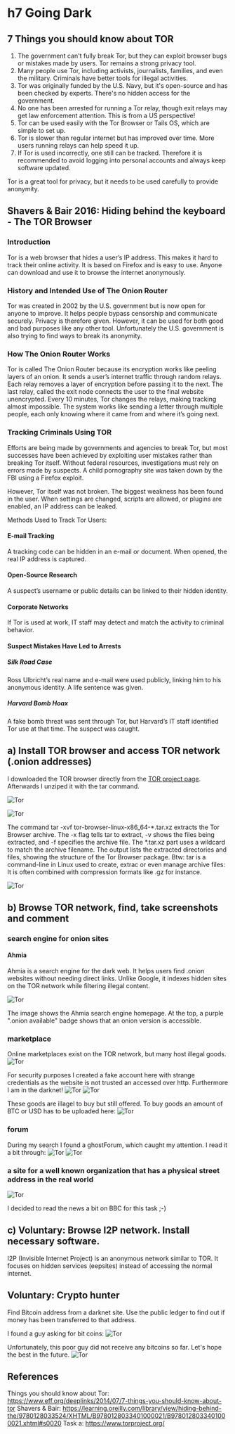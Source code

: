 # h7 Going Dark
## 7 Things you should know about TOR
1. The government can't fully break Tor, but they can exploit browser bugs or mistakes made by users. Tor remains a strong privacy tool.
2. Many people use Tor, including activists, journalists, families, and even the military. Criminals have better tools for illegal activities.
3. Tor was originally funded by the U.S. Navy, but it's open-source and has been checked by experts. There's no hidden access for the government.
4. No one has been arrested for running a Tor relay, though exit relays may get law enforcement attention. This is from a US perspective!
5. Tor can be used easily with the Tor Browser or Tails OS, which are simple to set up.
6. Tor is slower than regular internet but has improved over time. More users running relays can help speed it up.
7. If Tor is used incorrectly, one still can be tracked. Therefore it is recommended to avoid logging into personal accounts and always keep software updated.

Tor is a great tool for privacy, but it needs to be used carefully to provide anonymity.

## Shavers & Bair 2016: Hiding behind the keyboard - The TOR Browser
### Introduction
Tor is a web browser that hides a user’s IP address. This makes it hard to track their online activity. 
It is based on Firefox and is easy to use. Anyone can download and use it to browse the internet anonymously.

### History and Intended Use of The Onion Router
Tor was created in 2002 by the U.S. government but is now open for anyone to improve. It helps people bypass censorship and communicate securely. 
Privacy is therefore given. However, it can be used for both good and bad purposes like any other tool. Unfortunately the U.S. government is also trying to find ways to break its anonymity.

### How The Onion Router Works 
Tor is called The Onion Router because its encryption works like peeling layers of an onion. It sends a user’s internet traffic through random relays. 
Each relay removes a layer of encryption before passing it to the next. The last relay, called the exit node connects the user to the final website unencrypted.
Every 10 minutes, Tor changes the relays, making tracking almost impossible. The system works like sending a letter through multiple people, each only knowing where it came from and where it’s going next.

### Tracking Criminals Using TOR
Efforts are being made by governments and agencies to break Tor, but most successes have been achieved by exploiting user mistakes rather than breaking Tor itself. 
Without federal resources, investigations must rely on errors made by suspects. A child pornography site was taken down by the FBI using a Firefox exploit. 

However, Tor itself was not broken. The biggest weakness has been found in the user. 
When settings are changed, scripts are allowed, or plugins are enabled, an IP address can be leaked.

Methods Used to Track Tor Users:
#### E-mail Tracking 
A tracking code can be hidden in an e-mail or document. When opened, the real IP address is captured.

#### Open-Source Research 
A suspect’s username or public details can be linked to their hidden identity.

#### Corporate Networks 
If Tor is used at work, IT staff may detect and match the activity to criminal behavior.

#### Suspect Mistakes Have Led to Arrests
##### Silk Road Case
Ross Ulbricht’s real name and e-mail were used publicly, linking him to his anonymous identity. A life sentence was given.

##### Harvard Bomb Hoax 
A fake bomb threat was sent through Tor, but Harvard’s IT staff identified Tor use at that time. The suspect was caught.

## a) Install TOR browser and access TOR network (.onion addresses)
I downloaded the TOR browser directly from the [TOR project page](https://www.torproject.org/). Afterwards I unziped it with the tar command.

![Tor](screenshots/homework-07-a4.png)

![Tor](screenshots/homework-07-a5.png)

The command tar -xvf tor-browser-linux-x86_64-*.tar.xz extracts the Tor Browser archive. The -x flag tells tar to extract, -v shows the files being extracted, and -f specifies the archive file. The *.tar.xz part uses a wildcard to match the archive filename. The output lists the extracted directories and files, showing the structure of the Tor Browser package.
Btw: tar is a command-line  in Linux used to create, extrac or even  manage archive files: It is often combined with compression formats like .gz for instance.

![Tor](screenshots/homework-07-a6.png)

## b) Browse TOR network, find, take screenshots and comment


### search engine for onion sites
#### Ahmia
Ahmia is a search engine for the dark web. It helps users find .onion websites without needing direct links. Unlike Google, it indexes hidden sites on the TOR network while filtering illegal content. 

![Tor](screenshots/homework-07-a7.png)

The image shows the Ahmia search engine homepage. At the top, a purple ".onion available" badge shows that an onion version is accessible.


### marketplace
Online marketplaces exist on the TOR network, but many host illegal goods.
![Tor](screenshots/homework-07-a8.png)

For security purposes I created a fake account here with strange credentials as the website is not trusted an accessed over http. Furthermore I am in the darknet!
![Tor](screenshots/homework-07-a9.png)
![Tor](screenshots/homework-07-a11.png)

These goods are illagel to buy but still offered. To buy goods an amount of BTC or USD has to be uploaded here:
![Tor](screenshots/homework-07-a10.png)


### forum
During my search I found a ghostForum, which caught my attention. I read it a bit through:
![Tor](screenshots/homework-07-a12.png)
![Tor](screenshots/homework-07-a13.png)

### a site for a well known organization that has a physical street address in the real world
![Tor](screenshots/homework-07-a14.png)

I decided to read the news a bit on BBC for this task ;-)

## c) Voluntary: Browse I2P network. Install necessary software.
I2P (Invisible Internet Project) is an anonymous network similar to TOR. It focuses on hidden services (eepsites) instead of accessing the normal internet.

## Voluntary: Crypto hunter
Find Bitcoin address from a darknet site. Use the public ledger to find out if money has been transferred to that address.

I found a guy asking for bit coins:
![Tor](screenshots/homework-07-a15.png)

Unfortunately, this poor guy did not receive any bitcoins so far. Let's hope the best in the future.
![Tor](screenshots/homework-07-a16.png)


## References
Things you should know about Tor: https://www.eff.org/deeplinks/2014/07/7-things-you-should-know-about-tor
Shavers & Bair: https://learning.oreilly.com/library/view/hiding-behind-the/9780128033524/XHTML/B9780128033401000021/B9780128033401000021.xhtml#s0020
Task a: https://www.torproject.org/
